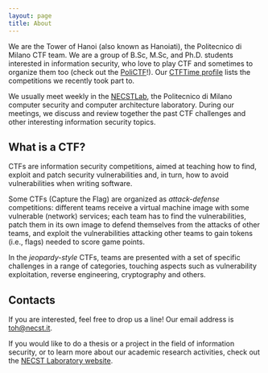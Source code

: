 ```yaml
---
layout: page
title: About
---
```


We are the Tower of Hanoi (also known as Hanoiati), the Politecnico di Milano CTF team.
We are a group of B.Sc, M.Sc, and Ph.D. students interested in information security, who love to play CTF and sometimes to organize them too (check out the [PoliCTF](http://polictf.it)!).
Our [CTFTime profile](https://ctftime.org/team/300) lists the competitions we recently took part to.

We usually meet weekly in the [NECSTLab](http://necst.it), the Politecnico di Milano computer security and computer architecture laboratory.
During our meetings, we discuss and review together the past CTF challenges and other interesting information security topics.

## What is a CTF?

CTFs are information security competitions, aimed at teaching how to find, exploit and patch security vulnerabilities and, in turn, how to avoid vulnerabilities when writing software.

Some CTFs (Capture the Flag) are organized as *attack-defense* competitions:
different teams receive a virtual machine image with some vulnerable (network) services;
each team has to find the vulnerabilities, patch them in its own image to defend themselves from the attacks of other teams, and exploit the vulnerabilities attacking other teams to gain tokens (i.e., flags) needed to score game points.

In the *jeopardy-style* CTFs, teams are presented with a set of specific challenges in a range of categories, touching aspects such as vulnerability exploitation, reverse engineering, cryptography and others.

## Contacts

If you are interested, feel free to drop us a line! Our email address is toh@necst.it.

If you would like to do a thesis or a project in the field of information security, or to learn more about our academic research activities, check out the [NECST Laboratory website](http://necst.it).
